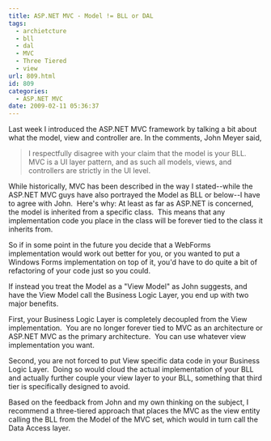 ```yaml
---
title: ASP.NET MVC - Model != BLL or DAL
tags:
  - archietcture
  - bll
  - dal
  - MVC
  - Three Tiered
  - view
url: 809.html
id: 809
categories:
  - ASP.NET MVC
date: 2009-02-11 05:36:37
---
```


Last week I introduced the ASP.NET MVC framework by talking a bit about what the model, view and controller are. In the comments, John Meyer said,

> I respectfully disagree with your claim that the model is your BLL. MVC is a UI layer pattern, and as such all models, views, and controllers are strictly in the UI level.

While historically, MVC has been described in the way I stated--while the ASP.NET MVC guys have also portrayed the Model as BLL or below--I have to agree with John.  Here's why: At least as far as ASP.NET is concerned, the model is inherited from a specific class.  This means that any implementation code you place in the class will be forever tied to the class it inherits from.

So if in some point in the future you decide that a WebForms implementation would work out better for you, or you wanted to put a Windows Forms implementation on top of it, you'd have to do quite a bit of refactoring of your code just so you could.

If instead you treat the Model as a "View Model" as John suggests, and have the View Model call the Business Logic Layer, you end up with two major benefits.

First, your Business Logic Layer is completely decoupled from the View implementation.  You are no longer forever tied to MVC as an architecture or ASP.NET MVC as the primary architecture.  You can use whatever view implementation you want.

Second, you are not forced to put View specific data code in your Business Logic Layer.  Doing so would cloud the actual implementation of your BLL and actually further couple your view layer to your BLL, something that third tier is specifically designed to avoid.

Based on the feedback from John and my own thinking on the subject, I recommend a three-tiered approach that places the MVC as the view entity calling the BLL from the Model of the MVC set, which would in turn call the Data Access layer.
